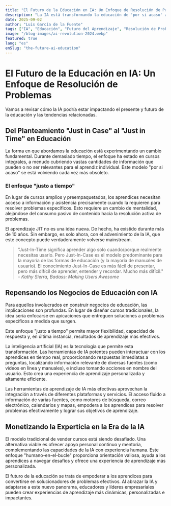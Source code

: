 ```yaml
---
title: "El Futuro de la Educación en IA: Un Enfoque de Resolución de Problemas"
description: "La IA está transformando la educación de 'por si acaso' a 'justo a tiempo'. El cambio hacia enfoques de resolución de problemas y el futuro de la educación personalizada con integración de IA."
date: 2025-09-02
author: "Luis García de la Fuente"
tags: ["IA", "Educación", "Futuro del Aprendizaje", "Resolución de Problemas", "Aprendizaje Justo a Tiempo", "Tecnología Educativa", "Aprendizaje Personalizado", "Integración de IA"]
image: "/blog-images/ai-revolution-2024.webp"
featured: true
lang: "es"
enSlug: "the-future-ai-education"
---
```


# El Futuro de la Educación en IA: Un Enfoque de Resolución de Problemas

Vamos a revisar cómo la IA podría estar impactando el presente y futuro de la educación y las tendencias relacionadas.

## Del Planteamiento "Just in Case" al "Just in Time" en Educación

La forma en que abordamos la educación está experimentando un cambio fundamental. Durante demasiado tiempo, el enfoque ha estado en cursos integrales, a menudo cubriendo vastas cantidades de información que pueden o no ser relevantes para el aprendiz individual. Este modelo "por si acaso" se está volviendo cada vez más obsoleto.

### El enfoque "justo a tiempo"

En lugar de cursos amplios y preempaquetados, los aprendices necesitan acceso a información y asistencia precisamente cuando la requieren para resolver problemas específicos. Esto requiere un cambio de mentalidad, alejándose del consumo pasivo de contenido hacia la resolución activa de problemas.

El aprendizaje JIT no es una idea nueva. De hecho, ha existido durante más de 10 años. Sin embargo, es solo ahora, con el advenimiento de la IA, que este concepto puede verdaderamente volverse mainstream.

> "Just-In-Time significa aprender algo solo cuando/porque realmente necesitas usarlo. Pero Just-In-Case es el modelo predominante para la mayoría de las formas de educación (y la mayoría de manuales de usuario). El conocimiento Just-In-Case es más fácil de presentar, pero más difícil de aprender, entender y recordar. Mucho más difícil." - *Kathy Sierra, Badass: Making Users Awesome*

## Repensando los Negocios de Educación con IA

Para aquellos involucrados en construir negocios de educación, las implicaciones son profundas. En lugar de diseñar cursos tradicionales, la idea sería enfocarse en apicaciones que entreguen soluciones a problemas específicos a medida que surgen. 

Este enfoque "justo a tiempo" permite mayor flexibilidad, capacidad de respuesta y, en última instancia, resultados de aprendizaje más efectivos.

La inteligencia artificial (IA) es la tecnología que permite esta transformación. Las herramientas de IA potentes pueden interactuar con los aprendices en tiempo real, proporcionando respuestas inmediatas a preguntas, localizando información relevante de diversas fuentes (como videos en línea y manuales), e incluso tomando acciones en nombre del usuario. Esto crea una experiencia de aprendizaje personalizada y altamente eficiente.

Las herramientas de aprendizaje de IA más efectivas aprovechan la integración a través de diferentes plataformas y servicios. El acceso fluido a información de varias fuentes, como motores de búsqueda, correo electrónico, calendarios y mapas, empodera a los aprendices para resolver problemas efectivamente y lograr sus objetivos de aprendizaje.

## Monetizando la Experticia en la Era de la IA

El modelo tradicional de vender cursos está siendo desafiado. Una alternativa viable es ofrecer apoyo personal continuo y mentoría, complementando las capacidades de la IA con experiencia humana. Este enfoque "humano-en-el-bucle" proporciona orientación valiosa, ayuda a los aprendices a navegar desafíos y ofrece una experiencia de aprendizaje más personalizada.

El futuro de la educación se trata de empoderar a los aprendices para convertirse en solucionadores de problemas efectivos. Al abrazar la IA y adaptarse a este nuevo panorama, educadores y líderes empresariales pueden crear experiencias de aprendizaje más dinámicas, personalizadas e impactantes. 
